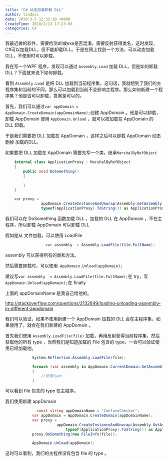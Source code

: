 ```yaml
---
title: "C# 动态加载卸载 DLL"
author: lindexi
date: 2020-3-5 12:33:10 +0800
CreateTime: 2018/2/13 17:23:03
categories: C#
---
```


我最近做的软件，需要检测dll或exe是否混淆，需要反射获得类名，这时发现，C#可以加载DLL，但不能卸载DLL。于是在网上找到一个方法，可以动态加载DLL，不使用时可以卸载。

<!--more-->


<!-- CreateTime:2018/2/13 17:23:03 -->


<div id="toc"></div>

我在写一个WPF 程序，发现可以通过 `Assembly.Load` 加载 DLL，但是如何卸载DLL？下面就来说下如何卸载。

看到 `Assembly.Load` 是把 DLL 加载到当前程序集，这句话，我就想到了我们的主程序集和当前的不同，那么可以加载到当前不会影响主程序。那么如何新建一个程序集？他是否可以卸载，答案是可以的。

首先，我们可以通过`var appDomain = AppDomain.CreateDomain(appDomainName);`创建 AppDomain 。他是可以卸载，卸载 AppDomain 使用 `AppDomain.Unload` ，就可以把加载在 AppDomain 的 DLL 卸载。

于是我们需要把 DLL 加载在 AppDomain ，这样之后可以卸载 AppDomain 动态删掉 加载的DLL。

如果要把 DLL 加载在 AppDomain 需要先写一个类，继承`MarshalByRefObject`


```csharp
    internal class ApplicationProxy : MarshalByRefObject
    {
        public void DoSomething()
        {
            
        }
    }

    var proxy =
                appDomain.CreateInstanceAndUnwrap(Assembly.GetAssembly(typeof(ApplicationProxy)).FullName,
                typeof(ApplicationProxy).ToString()) as ApplicationProxy;
```

我们可以在 DoSomething 函数加载 DLL ，加载的 DLL 在 AppDomain ，不在主程序，所以卸载 AppDomain 可以卸载 DLL

假如是从 文件加载，可以使用 LoadFile 


```csharp
                  var assembly  = Assembly.LoadFile(file.FullName);
```
assembly 可以获得所有的类和方法。

然后需要卸载时，可以使用` AppDomain.Unload(appDomain);`

建议写`var assembly  = Assembly.LoadFile(file.FullName);`在 try，写` AppDomain.Unload(appDomain);`在 finally

上面的 appDomainName 是我自己给他的。

http://stackoverflow.com/questions/2132649/loading-unloading-assembly-in-different-appdomain

我们可以验证，如果不使用新建一个 AppDomain 加载的 DLL 会在主程序集，如果使用了，就会在我们新建的 AppDomain 。

首先我们使用 `Assembly.LoadFile(file)` 加载，再用反射获得当前程序集，然后获取他的所有 type ，当然我们是知道加载的 File 包含的 type，一会可以验证使用已经加载他。


```csharp
            System.Reflection.Assembly.LoadFile(file);

            foreach (var assembly in AppDomain.CurrentDomain.GetAssemblies())
            {
                //查看type               
            }
```

可以看到 file 包含的 type 在主程序。

我们使用新建 appDomain 


```csharp
              const string appDomainName = "ConfuseChecker";
            var appDomain = AppDomain.CreateDomain(appDomainName);
            var proxy =
                       appDomain.CreateInstanceAndUnwrap(Assembly.GetAssembly(typeof(ApplicationProxy)).FullName,
                           typeof(ApplicationProxy).ToString()) as ApplicationProxy;
            proxy.DoSomething(new FileInfo(file));

            AppDomain.Unload(appDomain);
```

这时可以看到，我们的主程序没有包含 file 的 type 。

